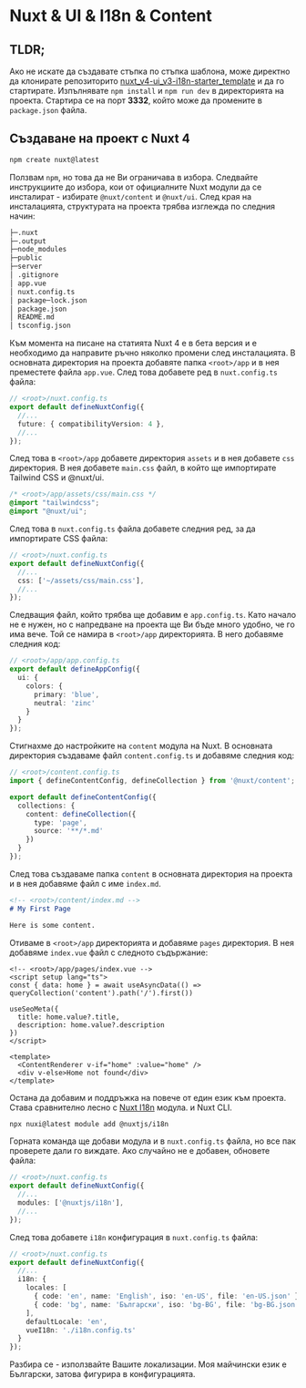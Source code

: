 # Nuxt & UI & I18n & Content

## TLDR;

Ако не искате да създавате стъпка по стъпка шаблона, може директно да клонирате репозиторито [nuxt_v4-ui_v3-i18n-starter_template](https://github.com/howbizarre/nuxt_v4-ui_v3-i18n-starter_template "GitHub репозиторито за шаблона") и да го стартирате. Изпълнявате `npm install` и `npm run dev` в директорията на проекта. Стартира се на порт **3332**, който може да промените в `package.json` файла.

## Създаване на проект с Nuxt 4

```bash
npm create nuxt@latest
```

Ползвам `npm`, но това да не Ви ограничава в избора. Следвайте инструкциите до избора, кои от официалните Nuxt модули да се инсталират - избирате `@nuxt/content` и `@nuxt/ui`. След края на инсталацията, структурата на проекта трябва изглежда по следния начин:

```bash
├─.nuxt
├─.output
├─node_modules
├─public
├─server
│ .gitignore
│ app.vue
│ nuxt.config.ts
│ package─lock.json
│ package.json
│ README.md
│ tsconfig.json
```

Към момента на писане на статията Nuxt 4 е в бета версия и е необходимо да направите ръчно няколко промени след инсталацията. В основната директория на проекта добавяте папка `<root>/аpp` и в нея преместете файла `app.vue`. След това добавете ред в `nuxt.config.ts` файла:
  
```ts
// <root>/nuxt.config.ts
export default defineNuxtConfig({
  //...
  future: { compatibilityVersion: 4 },
  //...
});
```

След това в `<root>/аpp` добавете директория `assets` и в нея добавете `css` директория. В нея добавете `main.css` файл, в който ще импортирате Tailwind CSS и @nuxt/ui.

```css
/* <root>/app/assets/css/main.css */
@import "tailwindcss";
@import "@nuxt/ui";
```

След това в `nuxt.config.ts` файла добавете следния ред, за да импортирате CSS файла:

```ts
// <root>/nuxt.config.ts
export default defineNuxtConfig({
  //...
  css: ['~/assets/css/main.css'],
  //...
});
```

Следващия файл, който трябва ще добавим е `app.config.ts`. Като начало не е нужен, но с напредване на проекта ще Ви бъде много удобно, че го има вече. Той се намира в `<root>/аpp` директорията. В него добавяме следния код:

```ts
// <root>/app/app.config.ts
export default defineAppConfig({
  ui: {
    colors: {
      primary: 'blue',
      neutral: 'zinc'
    }
  }
});
```

Стигнахме до настройките на `content` модула на Nuxt. В основната директория създаваме файл `content.config.ts` и добавяме следния код:

```ts
// <root>/content.config.ts
import { defineContentConfig, defineCollection } from '@nuxt/content';

export default defineContentConfig({
  collections: {
    content: defineCollection({
      type: 'page',
      source: '**/*.md'
    })
  }
});
```

След това създаваме папка `content` в основната директория на проекта и в нея добавяме файл с име `index.md`.

```md
<!-- <root>/content/index.md -->
# My First Page

Here is some content.
```

Отиваме в `<root>/app` директорията и добавяме `pages` директория. В нея добавяме `index.vue` файл с следното съдържание:

```vue
<!-- <root>/app/pages/index.vue -->
<script setup lang="ts">
const { data: home } = await useAsyncData(() => queryCollection('content').path('/').first())

useSeoMeta({
  title: home.value?.title,
  description: home.value?.description
})
</script>

<template>
  <ContentRenderer v-if="home" :value="home" />
  <div v-else>Home not found</div>
</template>
```

Остана да добавим и поддръжка на повече от един език към проекта. Става сравнително лесно с [Nuxt I18n](https://i18n.nuxtjs.org/ "Nuxt I18n модул") модула. и Nuxt CLI.

```bash
npx nuxi@latest module add @nuxtjs/i18n
```

Горната команда ще добави модула и в `nuxt.config.ts` файла, но все пак проверете дали го виждате. Ако случайно не е добавен, обновете файла:

```ts
// <root>/nuxt.config.ts
export default defineNuxtConfig({
  //...
  modules: ['@nuxtjs/i18n'],
  //...
});
```

След това добавете `i18n` конфигурация в `nuxt.config.ts` файла:

```ts
// <root>/nuxt.config.ts
export default defineNuxtConfig({
  //...
  i18n: {
    locales: [
      { code: 'en', name: 'English', iso: 'en-US', file: 'en-US.json' },
      { code: 'bg', name: 'Български', iso: 'bg-BG', file: 'bg-BG.json' }
    ],
    defaultLocale: 'en',
    vueI18n: './i18n.config.ts'
  }
});
```

Разбира се - използвайте Вашите локализации. Моя майчински език е Български, затова фигурира в конфигурацията.